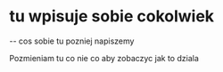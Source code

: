 # tu wpisuje sobie cokolwiek
-- cos sobie tu pozniej napiszemy

 Pozmieniam tu co nie co aby zobaczyc jak to dziala
